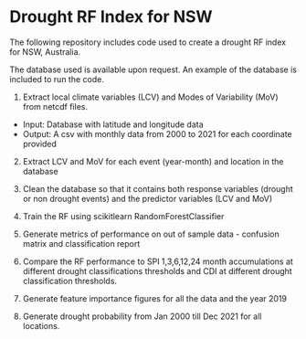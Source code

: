 # Drought RF Index for NSW

The following repository includes code used to create a drought RF index for NSW, Australia. 

The database used is available upon request. An example of the database is included to run the code. 

1. Extract local climate variables (LCV) and Modes of Variability (MoV) from netcdf files. 
- Input: Database with latitude and longitude data
- Output: A csv with monthly data from 2000 to 2021 for each coordinate provided

2. Extract LCV and MoV for each event (year-month) and location in the database

3. Clean the database so that it contains both response variables (drought or non drought events) and the predictor variables (LCV and MoV)

4. Train the RF using scikitlearn RandomForestClassifier

5. Generate metrics of performance on out of sample data - confusion matrix and classification report

6. Compare the RF performance to SPI 1,3,6,12,24 month accumulations at different drought classifications thresholds and CDI at different drought classification thresholds.

7. Generate feature importance figures for all the data and the year 2019

8. Generate drought probability from Jan 2000 till Dec 2021 for all locations. 
